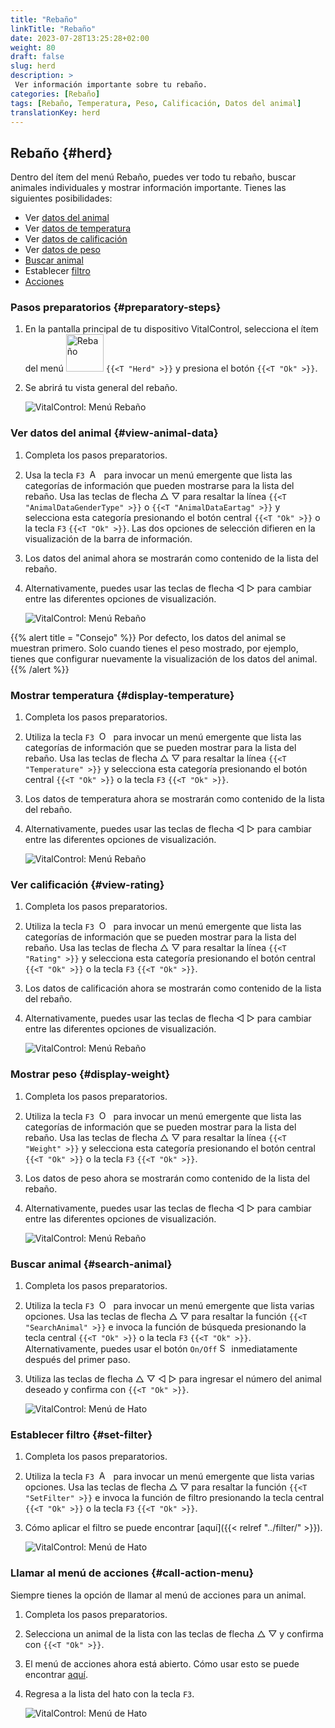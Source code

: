 ```yaml
---
title: "Rebaño"
linkTitle: "Rebaño"
date: 2023-07-28T13:25:28+02:00
weight: 80
draft: false
slug: herd
description: >
 Ver información importante sobre tu rebaño.
categories: [Rebaño]
tags: [Rebaño, Temperatura, Peso, Calificación, Datos del animal]
translationKey: herd
---
```

## Rebaño {#herd}

Dentro del ítem del menú Rebaño, puedes ver todo tu rebaño, buscar animales individuales y mostrar información importante. Tienes las siguientes posibilidades:

- Ver [datos del animal](#view-animal-data)
- Ver [datos de temperatura](#display-temperature)
- Ver [datos de calificación](#view-rating)
- Ver [datos de peso](#display-weight)
- [Buscar animal](#search-animal)
- Establecer [filtro](#set-filter)
- [Acciones](#call-action-menu)

### Pasos preparatorios {#preparatory-steps}

1. En la pantalla principal de tu dispositivo VitalControl, selecciona el ítem del menú <img src="/icons/main/herd.svg" width="60" align="bottom" alt="Rebaño" /> `{{<T "Herd" >}}` y presiona el botón `{{<T "Ok" >}}`.

2. Se abrirá tu vista general del rebaño.

    ![VitalControl: Menú Rebaño](images/herde.png "Rebaño")

### Ver datos del animal {#view-animal-data}

1. Completa los pasos preparatorios.

2. Usa la tecla `F3` &nbsp;<img src="/icons/footer/open-popup.svg" width="15" align="bottom" alt="Abrir popup" />&nbsp; para invocar un menú emergente que lista las categorías de información que pueden mostrarse para la lista del rebaño. Usa las teclas de flecha △ ▽ para resaltar la línea `{{<T "AnimalDataGenderType" >}}` o `{{<T "AnimalDataEartag" >}}` y selecciona esta categoría presionando el botón central `{{<T "Ok" >}}` o la tecla `F3` `{{<T "Ok" >}}`. Las dos opciones de selección difieren en la visualización de la barra de información.

3. Los datos del animal ahora se mostrarán como contenido de la lista del rebaño.

4. Alternativamente, puedes usar las teclas de flecha ◁ ▷ para cambiar entre las diferentes opciones de visualización.

    ![VitalControl: Menú Rebaño](images/animaldata.png "Ver datos del animal")

{{% alert title = "Consejo" %}}
Por defecto, los datos del animal se muestran primero. Solo cuando tienes el peso mostrado, por ejemplo, tienes que configurar nuevamente la visualización de los datos del animal.
{{% /alert %}}

### Mostrar temperatura {#display-temperature}

1. Completa los pasos preparatorios.

2. Utiliza la tecla `F3` &nbsp;<img src="/icons/footer/open-popup.svg" width="15" align="bottom" alt="Open popup" />&nbsp; para invocar un menú emergente que lista las categorías de información que se pueden mostrar para la lista del rebaño. Usa las teclas de flecha △ ▽ para resaltar la línea `{{<T "Temperature" >}}` y selecciona esta categoría presionando el botón central `{{<T "Ok" >}}` o la tecla `F3` `{{<T "Ok" >}}`.

3. Los datos de temperatura ahora se mostrarán como contenido de la lista del rebaño.

4. Alternativamente, puedes usar las teclas de flecha ◁ ▷ para cambiar entre las diferentes opciones de visualización.

    ![VitalControl: Menú Rebaño](images/temperature.png "Mostrar temperatura")

### Ver calificación {#view-rating}

1. Completa los pasos preparatorios.

2. Utiliza la tecla `F3` &nbsp;<img src="/icons/footer/open-popup.svg" width="15" align="bottom" alt="Open popup" />&nbsp; para invocar un menú emergente que lista las categorías de información que se pueden mostrar para la lista del rebaño. Usa las teclas de flecha △ ▽ para resaltar la línea `{{<T "Rating" >}}` y selecciona esta categoría presionando el botón central `{{<T "Ok" >}}` o la tecla `F3` `{{<T "Ok" >}}`.

3. Los datos de calificación ahora se mostrarán como contenido de la lista del rebaño.

4. Alternativamente, puedes usar las teclas de flecha ◁ ▷ para cambiar entre las diferentes opciones de visualización.

    ![VitalControl: Menú Rebaño](images/rating.png "Ver calificación")

### Mostrar peso {#display-weight}

1. Completa los pasos preparatorios.

2. Utiliza la tecla `F3` &nbsp;<img src="/icons/footer/open-popup.svg" width="15" align="bottom" alt="Open popup" />&nbsp; para invocar un menú emergente que lista las categorías de información que se pueden mostrar para la lista del rebaño. Usa las teclas de flecha △ ▽ para resaltar la línea `{{<T "Weight" >}}` y selecciona esta categoría presionando el botón central `{{<T "Ok" >}}` o la tecla `F3` `{{<T "Ok" >}}`.

3. Los datos de peso ahora se mostrarán como contenido de la lista del rebaño.

4. Alternativamente, puedes usar las teclas de flecha ◁ ▷ para cambiar entre las diferentes opciones de visualización.

    ![VitalControl: Menú Rebaño](images/weight.png "Mostrar peso")

### Buscar animal {#search-animal}

1. Completa los pasos preparatorios.

2. Utiliza la tecla `F3` &nbsp;<img src="/icons/footer/open-popup.svg" width="15" align="bottom" alt="Open popup" />&nbsp; para invocar un menú emergente que lista varias opciones. Usa las teclas de flecha △ ▽ para resaltar la función `{{<T "SearchAnimal" >}}` e invoca la función de búsqueda presionando la tecla central `{{<T "Ok" >}}` o la tecla `F3` `{{<T "Ok" >}}`. Alternativamente, puedes usar el botón `On/Off` <img src="/icons/footer/search.svg" width="15" align="bottom" alt="Search" /> inmediatamente después del primer paso.

3. Utiliza las teclas de flecha △ ▽ ◁ ▷ para ingresar el número del animal deseado y confirma con `{{<T "Ok" >}}`.

    ![VitalControl: Menú de Hato](images/search.png "Buscar animal")

### Establecer filtro {#set-filter}

1. Completa los pasos preparatorios.

2. Utiliza la tecla `F3` &nbsp;<img src="/icons/footer/open-popup.svg" width="15" align="bottom" alt="Abrir menú emergente" />&nbsp; para invocar un menú emergente que lista varias opciones. Usa las teclas de flecha △ ▽ para resaltar la función `{{<T "SetFilter" >}}` e invoca la función de filtro presionando la tecla central `{{<T "Ok" >}}` o la tecla `F3` `{{<T "Ok" >}}`.

3. Cómo aplicar el filtro se puede encontrar [aquí]({{< relref "../filter/" >}}).

    ![VitalControl: Menú de Hato](images/setfilter.png "Buscar animal")

### Llamar al menú de acciones {#call-action-menu}

Siempre tienes la opción de llamar al menú de acciones para un animal.

1. Completa los pasos preparatorios.

2. Selecciona un animal de la lista con las teclas de flecha △ ▽ y confirma con `{{<T "Ok" >}}`.

3. El menú de acciones ahora está abierto. Cómo usar esto se puede encontrar [aquí](../actions).

4. Regresa a la lista del hato con la tecla `F3`.

    ![VitalControl: Menú de Hato](images/action.png "Llamar acciones")
